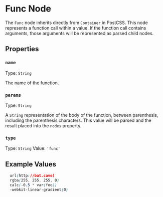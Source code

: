 # Func Node

The `Func` node inherits directly from `Container` in PostCSS. This node represents a function call within a value. If the function call contains arguments, those arguments will be represented as parsed child nodes.

## Properties

### `name`
Type: `String`<br>

The name of the function.

### `params`
Type: `String`<br>

A `String` representation of the body of the function, between parenthesis, including the parenthesis characters. This value will be parsed and the result placed into the `nodes` property.

### `type`
Type: `String`
Value: `'func'`

## Example Values

```css
  url(http://bat.cave)
  rgba(255, 255, 255, 0)
  calc(-0.5 * var(foo))
  -webkit-linear-gradient(0)
```
